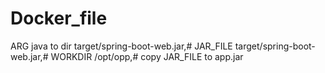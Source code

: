 # Docker_file
ARG  java to dir target/spring-boot-web.jar,# JAR_FILE  target/spring-boot-web.jar,# WORKDIR /opt/opp,# copy JAR_FILE to app.jar
